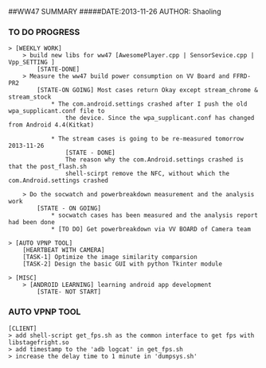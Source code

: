 ##WW47 SUMMARY
#####DATE:2013-11-26	AUTHOR: Shaoling

### TO DO PROGRESS
	> [WEEKLY WORK]
		> build new libs for ww47 [AwesomePlayer.cpp | SensorSevice.cpp | Vpp_SETTING ]
			[STATE-DONE]
		> Measure the ww47 build power consumption on VV Board and FFRD-PR2
			[STATE-ON GOING] Most cases return Okay except stream_chrome & stream_stock
				* The com.android.settings crashed after I push the old wpa_supplicant.conf file to
					the device. Since the wpa_supplicant.conf has changed from Android 4.4(Kitkat)

				* The stream cases is going to be re-measured tomorrow 2013-11-26
					[STATE - DONE]
					The reason why the com.Android.settings crashed is that the post_flash.sh
					shell-scirpt remove the NFC, without which the com.Android.settings crashed

		> Do the socwatch and powerbreakdown measurement and the analysis work
			[STATE - ON GOING]
				* socwatch cases has been measured and the analysis report had been done
				* [TO DO] Get powerbreakdown via VV BOARD of Camera team

	> [AUTO VPNP TOOL]
		[HEARTBEAT WITH CAMERA]
		[TASK-1] Optimize the image similarity comparsion
		[TASK-2] Design the basic GUI with python Tkinter module

	> [MISC]
		> [ANDROID LEARNING] learning android app development
			[STATE- NOT START]

### AUTO VPNP TOOL
	[CLIENT]
	> add shell-script get_fps.sh as the common interface to get fps with libstagefright.so
	> add timestamp to the 'adb logcat' in get_fps.sh
	> increase the delay time to 1 minute in 'dumpsys.sh'
